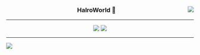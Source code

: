 <div align="center">
  
<!-- <img align="right" src="https://github-readme-stats.vercel.app/api/top-langs/?username=HalroWorld&theme=dracula&exclude_repo=clone-web-scrapper,clone-zoom&hide=Procfile&layout=compact&langs_count=8"/>
  https://github-readme-stats.vercel.app/api/top-langs/?username=HalroWolrd)](https://github.com/Halro/github-readme-stats -->
<img align="right" src="https://github-readme-stats.vercel.app/api?username=HalroWorld&show_icons=true">

  
  ### HalroWorld 🐣
  
  ---
  
 <a href="https://github.com/HalroWorld"><img src="https://hits.seeyoufarm.com/api/count/incr/badge.svg?url=https%3A%2F%2Fgithub.com%2FHalroWorldcount_bg=%23000000&title_bg=%23000000&icon=github.svg&icon_color=%23E7E7E7&title=GitHub&edge_flat=false)"/></a>
<a href="https://halro.tistory.com"><img src="https://img.shields.io/badge/halro-E5511E?style=flat-square&logo=Tistory&logoColor=white"/></a>
</div>

 ---
<div>
 <img src="https://github-readme-stats.vercel.app/api/top-langs/?username=HalroWorld&layout=compact">
</div>
